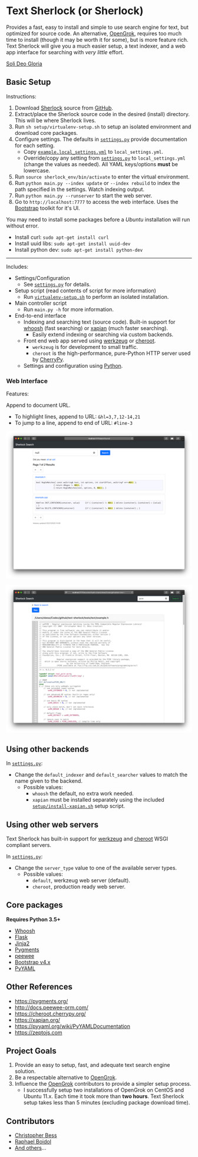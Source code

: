 # Text Sherlock (or Sherlock)

Provides a fast, easy to install and simple to use search engine for text, but optimized for source code. An alternative, [OpenGrok](https://github.com/OpenGrok/OpenGrok), requires too much time to install (though it may be worth it for some), but is more feature rich. Text Sherlock will give you a much easier setup, a text indexer, and a web app interface for searching with _very little_ effort.

[Soli Deo Gloria](https://perfectGod.com)

## Basic Setup

Instructions:

1. Download [Sherlock](https://github.com/cbess/text-sherlock) source from [GitHub](https://github.com/cbess/text-sherlock).
1. Extract/place the Sherlock source code in the desired (install) directory. This will be where Sherlock lives.
1. Run `sh setup/virtualenv-setup.sh` to setup an isolated environment and download core packages.
1. Configure settings. The defaults in [`settings.py`](settings.py) provide documentation for each setting.
	- Copy [`example.local_settings.yml`](example.local_settings.yml) to `local_settings.yml`.
	- Override/copy any setting from [`settings.py`](settings.py) to `local_settings.yml` (change the values as needed). All YAML keys/options **must** be lowercase.
1. Run `source sherlock_env/bin/activate` to enter the virtual environment.
1. Run `python main.py --index update` or `--index rebuild` to index the path specified in the settings. Watch indexing output.
1. Run `python main.py --runserver` to start the web server.
1. Go to `http://localhost:7777` to access the web interface. Uses the [Bootstrap](https://getbootstrap.com/) toolkit for it's UI.

You may need to install some packages before a *Ubuntu* installation will run without error.

- Install curl: `sudo apt-get install curl`
- Install uuid libs: `sudo apt-get install uuid-dev`
- Install python dev: `sudo apt-get install python-dev`

---

Includes:

- Settings/Configuration
	- See [`settings.py`](settings.py) for details.
- Setup script (read contents of script for more information)
	- Run [`virtualenv-setup.sh`](setup/virtualenv-setup.sh) to perform an isolated installation.
- Main controller script
	- Run `main.py -h` for more information.
- End-to-end interface
	- Indexing and searching text (source code). Built-in support for [whoosh](https://whoosh.readthedocs.io/en/stable/index.html) (fast searching) or [xapian](https://xapian.org/) (much faster searching).
	    - Easily extend indexing or searching via custom backends.
	- Front end web app served using [werkzeug](https://palletsprojects.com/p/werkzeug/) or [cheroot](https://cheroot.cherrypy.org).
	    - `werkzeug` is for development to small traffic.
	    - `cheroot` is the high-performance, pure-Python HTTP server used by [CherryPy](https://www.cherrypy.org).
	- Settings and configuration using [Python](https://python.org).

### Web Interface

Features:

Append to document URL.

- To highlight lines, append to URL: `&hl=3,7,12-14,21`
- To jump to a line, append to end of URL: `#line-3`

![screenshot](setup/web-example1.png)

![screenshot](setup/web-example2.png)

## Using other backends

In [`settings.py`](settings.py):

- Change the `default_indexer` and `default_searcher` values to match the name given to the backend.
    - Possible values:
        - `whoosh` the default, no extra work needed.
        - `xapian` must be installed separately using the included [`setup/install-xapian.sh`](setup/install-xapian.sh) setup script.

## Using other web servers

Text Sherlock has built-in support for [werkzeug](https://palletsprojects.com/p/werkzeug/) and [cheroot](https://cheroot.cherrypy.org) WSGI compliant servers.

In [`settings.py`](settings.py):

- Change the `server_type` value to one of the available server types.
    - Possible values:
        - `default`, werkzeug web server (default).
        - `cheroot`, production ready web server.

## Core packages

**Requires Python 3.5+**

* [Whoosh](https://whoosh.readthedocs.io/en/stable/quickstart.html)
* [Flask](https://palletsprojects.com/p/flask/)
* [Jinja2](https://jinja.palletsprojects.com/en/2.11.x/)
* [Pygments](https://pygments.org/docs/quickstart/)
* [peewee](https://github.com/coleifer/peewee)
* [Bootstrap v4.x](https://getbootstrap.com/docs/4.4/getting-started/introduction/)
* [PyYAML](https://pyyaml.org)

## Other References

* https://pygments.org/
* http://docs.peewee-orm.com/
* https://cheroot.cherrypy.org/
* https://xapian.org/
* https://pyyaml.org/wiki/PyYAMLDocumentation
* https://zeptojs.com

## Project Goals

1. Provide an easy to setup, fast, and adequate text search engine solution.
1. Be a respectable alternative to [OpenGrok](https://github.com/OpenGrok/OpenGrok).
1. Influence the [OpenGrok](https://github.com/OpenGrok/OpenGrok) contributors to provide a simpler setup process.
	- I successfully setup two installations of OpenGrok on CentOS and Ubuntu 11.x. Each time it took more than **two hours**. Text Sherlock setup takes less than 5 minutes (excluding package download time).

## Contributors

- [Christopher Bess](https://github.com/cbess)
- [Raphael Boidol](https://github.com/boidolr)
- [And others](https://github.com/cbess/text-sherlock/contributors)...
